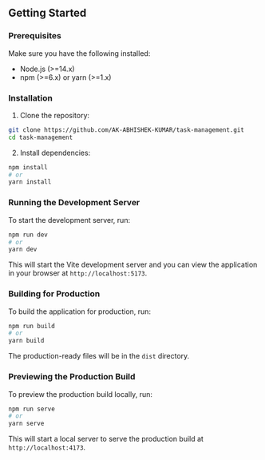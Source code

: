 ## Getting Started

### Prerequisites

Make sure you have the following installed:

- Node.js (>=14.x)
- npm (>=6.x) or yarn (>=1.x)

### Installation

1. Clone the repository:

```sh
git clone https://github.com/AK-ABHISHEK-KUMAR/task-management.git
cd task-management
```

2. Install dependencies:

```sh
npm install
# or
yarn install
```

### Running the Development Server

To start the development server, run:

```sh
npm run dev
# or
yarn dev
```

This will start the Vite development server and you can view the application in your browser at `http://localhost:5173`.

### Building for Production

To build the application for production, run:

```sh
npm run build
# or
yarn build
```

The production-ready files will be in the `dist` directory.

### Previewing the Production Build

To preview the production build locally, run:

```sh
npm run serve
# or
yarn serve
```

This will start a local server to serve the production build at `http://localhost:4173`.
